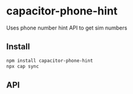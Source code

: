 # capacitor-phone-hint

Uses phone number hint API to get sim numbers

## Install

```bash
npm install capacitor-phone-hint
npx cap sync
```

## API

<docgen-index></docgen-index>

<docgen-api>
<!-- run docgen to generate docs from the source -->
<!-- More info: https://github.com/ionic-team/capacitor-docgen -->
</docgen-api>
